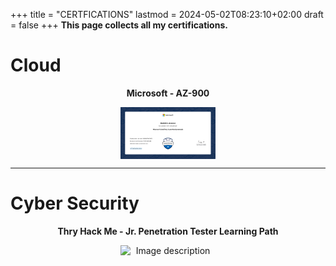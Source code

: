 +++
title = "CERTFICATIONS"
lastmod = 2024-05-02T08:23:10+02:00
draft = false
+++
**This page collects all my certifications.**

# Cloud

<div style="text-align: center;">
   <p style="font-weight: bold;">Microsoft - AZ-900</p>
  <img src="../img/Az-900.png" alt="Image description" style="display: block; margin: 0 auto;width: 30%;" />
</div>

------
# Cyber Security

<div style="text-align: center;">
   <p style="font-weight: bold;">Thry Hack Me - Jr. Penetration Tester Learning Path</p>
  <img src="../img/JrPenetrationTesterTHM.png" alt="Image description" style="display: block; margin: 0 auto;width: 30%;" />
</div>
